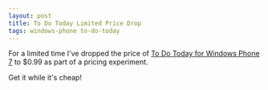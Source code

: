 ```yaml
---
layout: post
title: To Do Today Limited Price Drop
tags: windows-phone to-do-today
---
```


For a limited time I've dropped the price of [To Do Today for Windows Phone 7](/windows-phone-7/to-do) to $0.99 as part of a pricing experiment. 

Get it while it's cheap!
